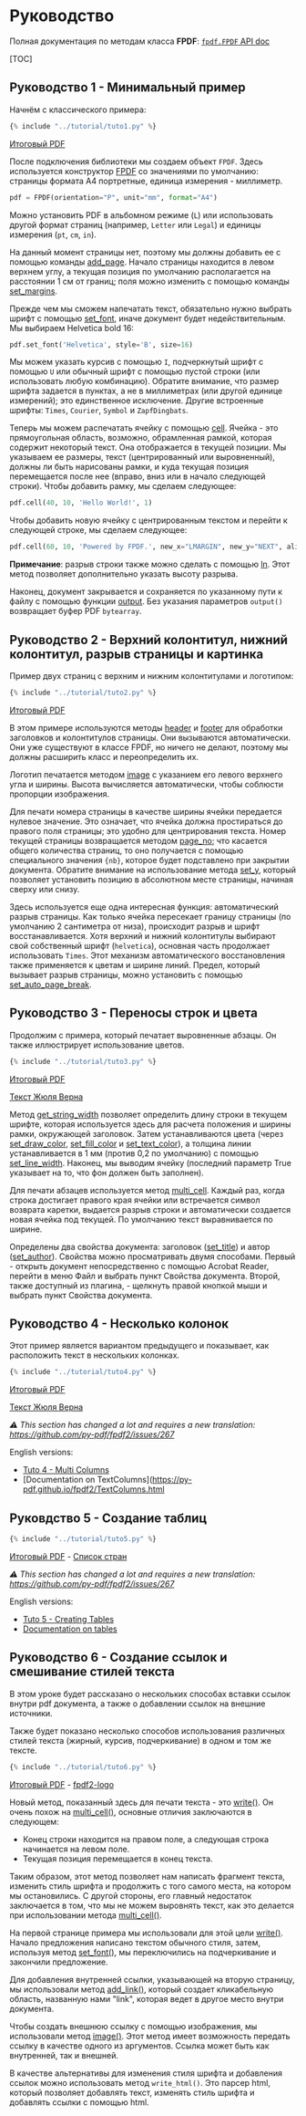 # Руководство #

Полная документация по методам класса **FPDF**: [`fpdf.FPDF` API doc](https://py-pdf.github.io/fpdf2/fpdf/fpdf.html#fpdf.fpdf.FPDF)

[TOC]

## Руководство 1 - Минимальный пример ##

Начнём с классического примера:

```python
{% include "../tutorial/tuto1.py" %}
```

[Итоговый PDF](https://github.com/py-pdf/fpdf2/raw/master/tutorial/tuto1.pdf)

После подключения библиотеки мы создаем объект `FPDF`. Здесь используется конструктор [FPDF](fpdf/fpdf.html#fpdf.fpdf.FPDF) со значениями по умолчанию: страницы формата A4 портретные, единица измерения - миллиметр.

```python
pdf = FPDF(orientation="P", unit="mm", format="A4")
```

Можно установить PDF в альбомном режиме (`L`) или использовать другой формат страниц (например, `Letter` или `Legal`) и единицы измерения (`pt`, `cm`, `in`).

На данный момент страницы нет, поэтому мы должны добавить ее с помощью команды [add_page](fpdf/fpdf.html#fpdf.fpdf.FPDF.add_page). Начало страницы находится в левом верхнем углу, а текущая позиция по умолчанию располагается на расстоянии 1 см от границ; поля можно изменить с помощью команды [set_margins](fpdf/fpdf.html#fpdf.fpdf.FPDF.set_margins).

Прежде чем мы сможем напечатать текст, обязательно нужно выбрать шрифт с помощью [set_font](fpdf/fpdf.html#fpdf.fpdf.FPDF.set_font), иначе документ будет недействительным. Мы выбираем Helvetica bold 16:

```python
pdf.set_font('Helvetica', style='B', size=16)
```

Мы можем указать курсив с помощью `I`, подчеркнутый шрифт с помощью `U` или обычный шрифт с помощью пустой строки (или использовать любую комбинацию). Обратите внимание, что размер шрифта задается в пунктах, а не в миллиметрах (или другой единице измерений); это единственное исключение. Другие встроенные шрифты: `Times`, `Courier`, `Symbol` и `ZapfDingbats`.

Теперь мы можем распечатать ячейку с помощью [cell](fpdf/fpdf.html#fpdf.fpdf.FPDF.cell). Ячейка - это прямоугольная область, возможно, обрамленная рамкой, которая содержит некоторый текст. Она отображается в текущей позиции. Мы указываем ее размеры, текст (центрированный или выровненный), должны ли быть нарисованы рамки, и куда текущая позиция перемещается после нее (вправо, вниз или в начало следующей строки). Чтобы добавить рамку, мы сделаем следующее:

```python
pdf.cell(40, 10, 'Hello World!', 1)
```

Чтобы добавить новую ячейку с центрированным текстом и перейти к следующей строке, мы сделаем следующее:

```python
pdf.cell(60, 10, 'Powered by FPDF.', new_x="LMARGIN", new_y="NEXT", align='C')
```

**Примечание**: разрыв строки также можно сделать с помощью [ln](fpdf/fpdf.html#fpdf.fpdf.FPDF.ln). Этот метод позволяет дополнительно указать высоту разрыва.

Наконец, документ закрывается и сохраняется по указанному пути к файлу с помощью функции [output](fpdf/fpdf.html#fpdf.fpdf.FPDF.output). Без указания параметров `output()` возвращает буфер PDF `bytearray`.

## Руководство 2 - Верхний колонтитул, нижний колонтитул, разрыв страницы и картинка ##

Пример двух страниц с верхним и нижним колонтитулами и логотипом:

```python
{% include "../tutorial/tuto2.py" %}
```

[Итоговый PDF](https://github.com/py-pdf/fpdf2/raw/master/tutorial/tuto2.pdf)

В этом примере используются методы [header](fpdf/fpdf.html#fpdf.fpdf.FPDF.header) и [footer](fpdf/fpdf.html#fpdf.fpdf.FPDF.footer) для обработки заголовков и колонтитулов страницы. Они вызываются автоматически. Они уже существуют в классе FPDF, но ничего не делают, поэтому мы должны расширить класс и переопределить их.

Логотип печатается методом [image](fpdf/fpdf.html#fpdf.fpdf.FPDF.image) с указанием его левого верхнего угла и ширины. Высота вычисляется автоматически, чтобы соблюсти пропорции изображения.

Для печати номера страницы в качестве ширины ячейки передается нулевое значение. Это означает, что ячейка должна простираться до правого поля страницы; это удобно для центрирования текста. Номер текущей страницы возвращается методом [page_no](fpdf/fpdf.html#fpdf.fpdf.FPDF.page_no); что касается общего количества страниц, то оно получается с помощью специального значения `{nb}`, которое будет подставлено при закрытии документа.
Обратите внимание на использование метода [set_y](fpdf/fpdf.html#fpdf.fpdf.FPDF.set_y), который позволяет установить позицию в абсолютном месте страницы, начиная сверху или снизу.

Здесь используется еще одна интересная функция: автоматический разрыв страницы. Как только ячейка пересекает границу страницы (по умолчанию 2 сантиметра от низа), происходит разрыв и шрифт восстанавливается. Хотя верхний и нижний колонтитулы выбирают свой собственный шрифт (`helvetica`), основная часть продолжает использовать `Times`. Этот механизм автоматического восстановления также применяется к цветам и ширине линий. Предел, который вызывает разрыв страницы, можно установить с помощью [set_auto_page_break](fpdf/fpdf.html#fpdf.fpdf.FPDF.set_auto_page_break).

## Руководство 3 - Переносы строк и цвета ##

Продолжим с примера, который печатает выровненные абзацы. Он также иллюстрирует использование цветов.

```python
{% include "../tutorial/tuto3.py" %}
```

[Итоговый PDF](https://github.com/py-pdf/fpdf2/raw/master/tutorial/tuto3.pdf)

[Текст Жюля Верна](https://github.com/py-pdf/fpdf2/raw/master/tutorial/20k_c1.txt)

Метод [get_string_width](fpdf/fpdf.html#fpdf.fpdf.FPDF.get_string_width) позволяет определить длину строки в текущем шрифте, которая используется здесь для расчета положения и ширины рамки, окружающей заголовок. Затем устанавливаются цвета (через [set_draw_color](fpdf/fpdf.html#fpdf.fpdf.FPDF.set_draw_color), [set_fill_color](fpdf/fpdf.html#fpdf.fpdf.FPDF.set_fill_color) и [set_text_color](fpdf/fpdf.html#fpdf.fpdf.FPDF.set_text_color)), а толщина линии устанавливается в 1 мм (против 0,2 по умолчанию) с помощью [set_line_width](fpdf/fpdf.html#fpdf.fpdf.FPDF.set_line_width). Наконец, мы выводим ячейку (последний параметр True указывает на то, что фон должен быть заполнен).

Для печати абзацев используется метод [multi_cell](fpdf/fpdf.html#fpdf.fpdf.FPDF.multi_cell). Каждый раз, когда строка достигает правого края ячейки или встречается символ возврата каретки, выдается разрыв строки и автоматически создается новая ячейка под текущей. По умолчанию текст выравнивается по ширине.

Определены два свойства документа: заголовок ([set_title](fpdf/fpdf.html#fpdf.fpdf.FPDF.set_title)) и автор ([set_author](fpdf/fpdf.html#fpdf.fpdf.FPDF.set_author)). Свойства можно просматривать двумя способами. Первый - открыть документ непосредственно с помощью Acrobat Reader, перейти в меню Файл и выбрать пункт Свойства документа. Второй, также доступный из плагина, - щелкнуть правой кнопкой мыши и выбрать пункт Свойства документа.

## Руководство 4 - Несколько колонок ##

 Этот пример является вариантом предыдущего и показывает, как расположить текст в нескольких колонках.

```python
{% include "../tutorial/tuto4.py" %}
```

[Итоговый PDF](https://github.com/py-pdf/fpdf2/raw/master/tutorial/tuto4.pdf)

[Текст Жюля Верна](https://github.com/py-pdf/fpdf2/raw/master/tutorial/20k_c1.txt)

_⚠️ This section has changed a lot and requires a new translation: <https://github.com/py-pdf/fpdf2/issues/267>_

English versions:

* [Tuto 4 - Multi Columns](https://py-pdf.github.io/fpdf2/Tutorial.html#tuto-4-multi-columns)
* [Documentation on TextColumns](https://py-pdf.github.io/fpdf2/TextColumns.html


## Руковдство 5 - Создание таблиц ##

```python
{% include "../tutorial/tuto5.py" %}
```

[Итоговый PDF](https://github.com/py-pdf/fpdf2/raw/master/tutorial/tuto5.pdf) - 
[Список стран](https://github.com/py-pdf/fpdf2/raw/master/tutorial/countries.txt)

_⚠️ This section has changed a lot and requires a new translation: <https://github.com/py-pdf/fpdf2/issues/267>_

English versions:

* [Tuto 5 - Creating Tables](https://py-pdf.github.io/fpdf2/Tutorial.html#tuto-5-creating-tables)
* [Documentation on tables](https://py-pdf.github.io/fpdf2/Tables.html)

## Руководство 6 - Создание ссылок и смешивание стилей текста ##

В этом уроке будет рассказано о нескольких способах вставки ссылок внутри pdf документа, а также о добавлении ссылок на внешние источники.

Также будет показано несколько способов использования различных стилей текста (жирный, курсив, подчеркивание) в одном и том же тексте.

```python
{% include "../tutorial/tuto6.py" %}
```

[Итоговый PDF](https://github.com/py-pdf/fpdf2/raw/master/tutorial/tuto6.pdf) -
[fpdf2-logo](https://raw.githubusercontent.com/py-pdf/fpdf2/master/docs/fpdf2-logo.png)

Новый метод, показанный здесь для печати текста - это [write()](https://py-pdf.github.io/fpdf2/fpdf/fpdf.html#fpdf.fpdf.FPDF.write). Он очень похож на [multi_cell()](https://py-pdf.github.io/fpdf2/fpdf/fpdf.html#fpdf.fpdf.FPDF.multi_cell), основные отличия заключаются в следующем:

- Конец строки находится на правом поле, а следующая строка начинается на левом поле.
- Текущая позиция перемещается в конец текста.

Таким образом, этот метод позволяет нам написать фрагмент текста, изменить стиль шрифта и продолжить с того самого места, на котором мы остановились. С другой стороны, его главный недостаток заключается в том, что мы не можем выровнять текст, как это делается при использовании метода [multi_cell()](https://py-pdf.github.io/fpdf2/fpdf/fpdf.html#fpdf.fpdf.FPDF.multi_cell).

На первой странице примера мы использовали для этой цели [write()](https://py-pdf.github.io/fpdf2/fpdf/fpdf.html#fpdf.fpdf.FPDF.write). Начало предложения написано текстом обычного стиля, затем, используя метод [set_font()](https://py-pdf.github.io/fpdf2/fpdf/fpdf.html#fpdf.fpdf.FPDF.set_font), мы переключились на подчеркивание и закончили предложение.

Для добавления внутренней ссылки, указывающей на вторую страницу, мы использовали метод [add_link()](https://py-pdf.github.io/fpdf2/fpdf/fpdf.html#fpdf.fpdf.FPDF.add_link), который создает кликабельную область, названную нами "link", которая ведет в другое место внутри документа.

Чтобы создать внешнюю ссылку с помощью изображения, мы использовали метод [image()](https://py-pdf.github.io/fpdf2/fpdf/fpdf.html#fpdf.fpdf.FPDF.image). Этот метод имеет возможность передать ссылку в качестве одного из аргументов. Ссылка может быть как внутренней, так и внешней.

В качестве альтернативы для изменения стиля шрифта и добавления ссылок можно использовать метод `write_html()`. Это парсер html, который позволяет добавлять текст, изменять стиль шрифта и добавлять ссылки с помощью html.
